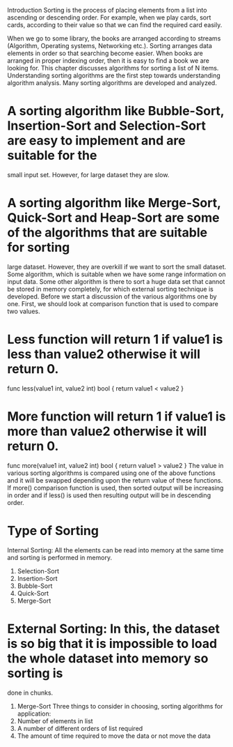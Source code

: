 Introduction
Sorting is the process of placing elements from a list into ascending or descending order. For example, when we play
cards, sort cards, according to their value so that we can find the required card easily.

When we go to some library, the books are arranged according to streams (Algorithm, Operating systems, Networking
etc.). Sorting arranges data elements in order so that searching become easier. When books are arranged in proper
indexing order, then it is easy to find a book we are looking for.
This chapter discusses algorithms for sorting a list of N items. Understanding sorting algorithms are the first step
towards understanding algorithm analysis. Many sorting algorithms are developed and analyzed.

# A sorting algorithm like Bubble-Sort, Insertion-Sort and Selection-Sort are easy to implement and are suitable for the
small input set. However, for large dataset they are slow.

# A sorting algorithm like Merge-Sort, Quick-Sort and Heap-Sort are some of the algorithms that are suitable for sorting
large dataset. However, they are overkill if we want to sort the small dataset.
Some algorithm, which is suitable when we have some range information on input data.
Some other algorithm is there to sort a huge data set that cannot be stored in memory completely, for which external
sorting technique is developed.
Before we start a discussion of the various algorithms one by one. First, we should look at comparison function that is
used to compare two values.

# Less function will return 1 if value1 is less than value2 otherwise it will return 0.
func less(value1 int, value2 int) bool {
return value1 < value2
}
# More function will return 1 if value1 is more than value2 otherwise it will return 0.
func more(value1 int, value2 int) bool {
return value1 > value2
}
The value in various sorting algorithms is compared using one of the above functions and it will be swapped depending
upon the return value of these functions. If more() comparison function is used, then sorted output will be increasing in
order and if less() is used then resulting output will be in descending order.

# Type of Sorting
Internal Sorting: All the elements can be read into memory at the same time and sorting is performed in memory.
1. Selection-Sort
2. Insertion-Sort
3. Bubble-Sort
4. Quick-Sort
5. Merge-Sort
# External Sorting: In this, the dataset is so big that it is impossible to load the whole dataset into memory so sorting is
done in chunks.
1. Merge-Sort
Three things to consider in choosing, sorting algorithms for application:
1. Number of elements in list
2. A number of different orders of list required
3. The amount of time required to move the data or not move the data